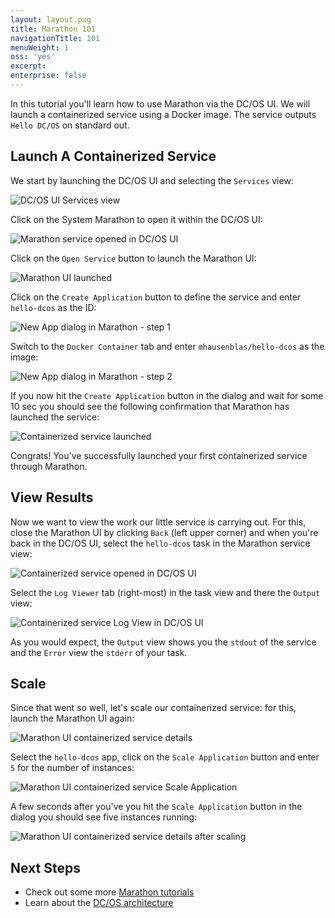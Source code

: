 ```yaml
---
layout: layout.pug
title: Marathon 101
navigationTitle: 101
menuWeight: 1
oss: 'yes'
excerpt:
enterprise: false
---
```


In this tutorial you'll learn how to use Marathon via the DC/OS UI. We will launch a containerized service using a Docker image.
The service outputs `Hello DC/OS` on standard out.

## Launch A Containerized Service

We start by launching the DC/OS UI and selecting the `Services` view:

![DC/OS UI Services view](../img/marathon101-step1.png)

Click on the System Marathon to open it within the DC/OS UI:

![Marathon service opened in DC/OS UI](../img/marathon101-step2.png)

Click on the `Open Service` button to launch the Marathon UI:

![Marathon UI launched](../img/marathon101-step3.png)

Click on the `Create Application` button to define the service and enter `hello-dcos` as the ID:

![New App dialog in Marathon - step 1](../img/marathon101-step4.png)

Switch to the `Docker Container` tab and enter `mhausenblas/hello-dcos` as the image:

![New App dialog in Marathon - step 2](../img/marathon101-step5.png)

If you now hit the `Create Application` button in the dialog and wait for some 10 sec you should see the following confirmation that Marathon has launched the service:

![Containerized service launched](../img/marathon101-step6.png)

Congrats! You've successfully launched your first containerized service through Marathon.

## View Results

Now we want to view the work our little service is carrying out. For this, close the Marathon UI by clicking `Back` (left upper corner) and when you're back in the DC/OS UI, select the `hello-dcos` task in the Marathon service view:

![Containerized service opened in DC/OS UI](../img/marathon101-step7a.png)

Select the `Log Viewer` tab (right-most) in the task view and there the `Output` view:

![Containerized service Log View in DC/OS UI](../img/marathon101-step7b.png)

As you would expect, the `Output` view shows you the `stdout` of the service and the `Error` view the `stderr` of your task.

## Scale

Since that went so well, let's scale our containerized service: for this, launch the Marathon UI again:

![Marathon UI containerized service details](../img/marathon101-step8a.png)

Select the `hello-dcos` app, click on the `Scale Application` button and enter `5` for the number of instances:

![Marathon UI containerized service Scale Application](../img/marathon101-step8b.png)

A few seconds after you've you hit the `Scale Application` button in the dialog you should see five instances running:

![Marathon UI containerized service details after scaling](../img/marathon101-step8c.png)

## Next Steps

- Check out some more [Marathon tutorials](/docs/1.7/usage/tutorials/marathon/)
- Learn about the [DC/OS architecture](/docs/1.7/overview/architecture/)
